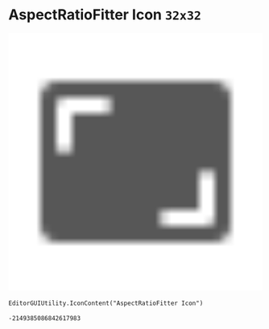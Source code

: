 # AspectRatioFitter Icon `32x32`
<img src="/img/AspectRatioFitter%20Icon.png" width=512 height=512>

``` CSharp
EditorGUIUtility.IconContent("AspectRatioFitter Icon")
```
```
-2149385086842617983
```
